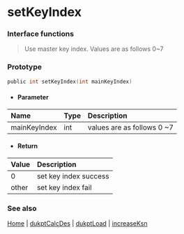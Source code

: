 # setKeyIndex

### Interface functions
> Use master key index. Values are as follows 0~7

### Prototype

```objective-c
public int setKeyIndex(int mainKeyIndex)
```

- #### Parameter
| Name | Type | Description |
| :-------- | :--------| :------ |
| mainKeyIndex | int | values are as follows 0 ~7 |

- #### Return
| Value | Description |
| :--------| :------ |
| 0 | set key index success |
| other | set key index fail    |



### See also
[Home](../README.md) | [dukptCalcDes](dukptCalcDes.md) | [dukptLoad](dukptLoad.md) | [increaseKsn](increaseKsn.md)

